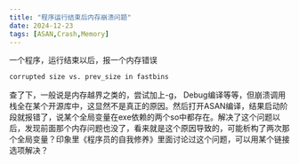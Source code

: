```yaml
---
title: "程序运行结束后内存崩溃问题"
date: 2024-12-23
tags: [ASAN,Crash,Memory]
---
```


一个程序，运行结束以后，报一个内存错误
```bash
corrupted size vs. prev_size in fastbins
```
查了下，一般说是内存越界之类的，尝试加上-g， Debug编译等等，但崩溃调用栈全在某个开源库中，这显然不是真正的原因。然后打开ASAN编译，结果启动阶段就报错了，说某个全局变量在exe依赖的两个so中都存在。解决了这个问题以后，发现前面那个内存问题也没了，看来就是这个原因导致的，可能析构了两次那个全局变量？印象里《程序员的自我修养》里面讨论过这个问题，可以用某个链接选项解决？

